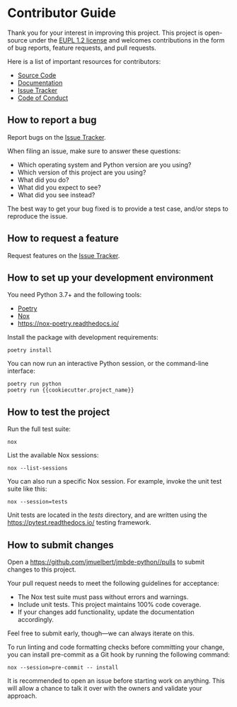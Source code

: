 # Contributor Guide

Thank you for your interest in improving this project.
This project is open-source under the [EUPL 1.2 license] and
welcomes contributions in the form of bug reports, feature requests, and pull requests.

Here is a list of important resources for contributors:

- [Source Code]
- [Documentation]
- [Issue Tracker]
- [Code of Conduct]

[EUPL 1.2 license]: https://opensource.org/licenses/EUPL-1.2
[source code]: https://github.com/jmuelbert/jmbde-python/
[documentation]: https://jmbde-python.readthedocs.io/
[issue tracker]: https://github.com/jmuelbert/jmbde-python//issues

## How to report a bug

Report bugs on the [Issue Tracker].

When filing an issue, make sure to answer these questions:

- Which operating system and Python version are you using?
- Which version of this project are you using?
- What did you do?
- What did you expect to see?
- What did you see instead?

The best way to get your bug fixed is to provide a test case,
and/or steps to reproduce the issue.

## How to request a feature

Request features on the [Issue Tracker].

## How to set up your development environment

You need Python 3.7+ and the following tools:

- [Poetry]
- [Nox]
- <https://nox-poetry.readthedocs.io/>

Install the package with development requirements:

```console
poetry install
```

You can now run an interactive Python session,
or the command-line interface:

```console
poetry run python
poetry run {{cookiecutter.project_name}}
```

[poetry]: https://python-poetry.org/
[nox]: https://nox.thea.codes/
[nox-poetry]: https://nox-poetry.readthedocs.io/

## How to test the project

Run the full test suite:

```console
nox
```

List the available Nox sessions:

```console
nox --list-sessions
```

You can also run a specific Nox session.
For example, invoke the unit test suite like this:

```console
nox --session=tests
```

Unit tests are located in the _tests_ directory,
and are written using the <https://pytest.readthedocs.io/> testing framework.

[pytest]: https://pytest.readthedocs.io/

## How to submit changes

Open a <https://github.com/jmuelbert/jmbde-python//pulls> to submit changes to this project.

Your pull request needs to meet the following guidelines for acceptance:

- The Nox test suite must pass without errors and warnings.
- Include unit tests. This project maintains 100% code coverage.
- If your changes add functionality, update the documentation accordingly.

Feel free to submit early, though—we can always iterate on this.

To run linting and code formatting checks before committing your change, you can install pre-commit as a Git hook by running the following command:

```console
nox --session=pre-commit -- install
```

It is recommended to open an issue before starting work on anything.
This will allow a chance to talk it over with the owners and validate your approach.

[pull request]: https://github.com/jmuelbert/jmbde-python//pulls

<!-- github-only -->

[code of conduct]: CODE_OF_CONDUCT.md
